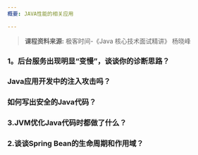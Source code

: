 ```yaml
---
概要: JAVA性能的相关应用

---
```


> **课程资料来源:** 极客时间-《Java 核心技术面试精讲》 杨晓峰



### 1。后台服务出现明显“变慢”，谈谈你的诊断思路？


### Java应用开发中的注入攻击吗？

### 如何写出安全的Java代码？

### 3.JVM优化Java代码时都做了什么？



### 2.谈谈Spring Bean的生命周期和作用域？








